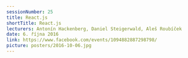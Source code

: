 ```yaml
---
sessionNumber: 25
title: React.js
shortTitle: React.js
lecturers: Antonín Hackenberg, Daniel Steigerwald, Aleš Roubíček
date: 6. října 2016
link: https://www.facebook.com/events/1094882887298798/
picture: posters/2016-10-06.jpg
---
```

